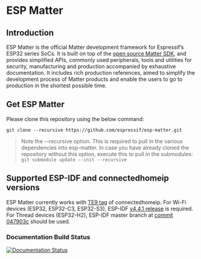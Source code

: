 # ESP Matter

## Introduction

ESP Matter is the official Matter development framework for Espressif’s ESP32 series SoCs. It is built on top of the [open source Matter SDK](https://github.com/project-chip/connectedhomeip/), and provides simplified APIs, commonly used peripherals, tools and utilities for security, manufacturing and production accompanied by exhaustive documentation. It includes rich production references, aimed to simplify the development process of Matter products and enable the users to go to production in the shortest possible time.


## Get ESP Matter

Please clone this repository using the below command:

```
git clone --recursive https://github.com/espressif/esp-matter.git
```

> Note the --recursive option. This is required to pull in the various dependencies into esp-matter. In case you have already cloned the repository without this option, execute this to pull in the submodules: `git submodule update --init --recursive`


## Supported ESP-IDF and connectedhomeip versions

ESP Matter currently works with [TE9 tag](https://github.com/project-chip/connectedhomeip/releases/tag/TE9) of connectedhomeip.
For Wi-Fi devices (ESP32, ESP32-C3, ESP32-S3), ESP-IDF [v4.4.1 release](https://github.com/espressif/esp-idf/releases/tag/v4.4.1) is required.
For Thread devices (ESP32-H2), ESP-IDF master branch at [commit 047903c](https://github.com/espressif/esp-idf/commit/047903c) should be used.


### Documentation Build Status

[![Documentation Status](https://readthedocs.com/projects/espressif-esp-matter/badge/?version=latest)](https://docs.espressif.com/projects/esp-matter/en/latest/)

